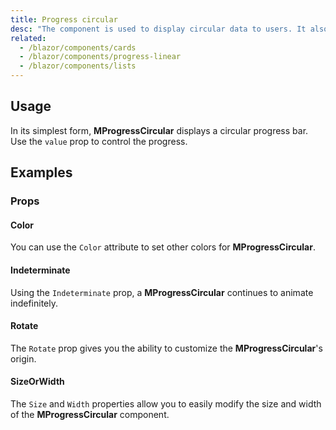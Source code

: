 ```yaml
---
title: Progress circular
desc: "The component is used to display circular data to users. It also can be put into an indeterminate state to portray loading."
related:
  - /blazor/components/cards
  - /blazor/components/progress-linear
  - /blazor/components/lists
---
```


## Usage

In its simplest form, **MProgressCircular** displays a circular progress bar. Use the `value` prop to control the progress.

<progress-circular-usage></progress-circular-usage>

## Examples

### Props

#### Color

You can use the `Color` attribute to set other colors for **MProgressCircular**.

<masa-example file="Examples.components.progress_circular.Color"></masa-example>

#### Indeterminate

Using the `Indeterminate` prop, a **MProgressCircular** continues to animate indefinitely.

<masa-example file="Examples.components.progress_circular.Indeterminate"></masa-example>

#### Rotate

The `Rotate` prop gives you the ability to customize the **MProgressCircular**'s origin.

<masa-example file="Examples.components.progress_circular.Rotate"></masa-example>

#### SizeOrWidth

The `Size` and `Width` properties allow you to easily modify the size and width of the **MProgressCircular**
component.

<masa-example file="Examples.components.progress_circular.SizeOrWidth"></masa-example>

